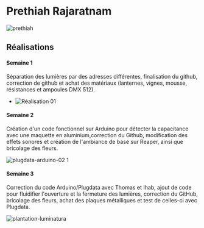# Prethiah Rajaratnam

![prethiah](https://github.com/user-attachments/assets/fc58409a-e799-4168-b50f-32023648f2f1)

 ## Réalisations

 <!-- Une image par semaine de la réalisation dont tu es le plus fier avec une légende -->
#### Semaine 1
Séparation des lumières par des adresses différentes, finalisation du github, correction de github et achat des matériaux (lanternes, vignes, mousse, résistances et ampoules DMX 512).

* ![Réalisation 01](https://github.com/user-attachments/assets/a84ca9da-1e12-4ba9-9a2b-1fa248324b66)

#### Semaine 2

Création d'un code fonctionnel sur Arduino pour détecter la capacitance avec une maquette en aluminium,correction du Github, modification des effets sonores et création de l'ambiance de base sur Reaper, ainsi que bricolage des fleurs.

![plugdata-arduino-02 1](https://github.com/user-attachments/assets/95ca8ad6-a264-48b0-9f37-a7e60b750c52)

#### Semaine 3

Correction du code Arduino/Plugdata avec Thomas et Ihab, ajout de code pour fluidifier l'ouverture et la fermeture des lumières, correction du GitHub, bricolage des fleurs, achat des plaques métalliques et test de celles-ci avec Plugdata.

![plantation-luminatura](https://github.com/user-attachments/assets/84ff0b87-c49e-4c95-96e4-5840691d1b86)
